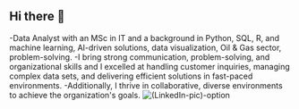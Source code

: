 ## Hi there 👋
-Data Analyst with an MSc in IT and a background in Python, SQL, R, and machine learning, AI-driven solutions, data visualization, Oil & Gas sector, problem-solving.
-I bring strong communication, problem-solving, and organizational skills and I excelled at handling customer inquiries, managing complex data sets, and delivering efficient solutions in fast-paced environments.
-Additionally, I thrive in collaborative, diverse environments to achieve the organization's goals.
![(LinkedIn-pic)-option](https://github.com/user-attachments/assets/61b7cc68-a9c7-4e4b-8209-79906cd3f9a2)
<!--
**SurendranLokbahadur/SurendranLokbahadur** is a ✨ _special_ ✨ repository because its `README.md` (this file) appears on your GitHub profile.

Here are some ideas to get you started:

- 🔭 I’m currently working on ...
- 🌱 I’m currently learning ...
- 👯 I’m looking to collaborate on ...
- 🤔 I’m looking for help with ...
- 💬 Ask me about ...
- 📫 How to reach me: ...
- 😄 Pronouns: ...
- ⚡ Fun fact: ...
-->
